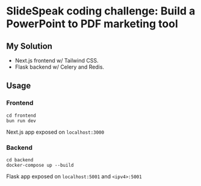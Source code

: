 # SlideSpeak coding challenge: Build a PowerPoint to PDF marketing tool

## My Solution

- Next.js frontend w/ Tailwind CSS.
- Flask backend w/ Celery and Redis.

## Usage
### Frontend
```
cd frontend
bun run dev
```
Next.js app exposed on `localhost:3000`
### Backend
```
cd backend
docker-compose up --build
```
Flask app exposed on `localhost:5001` and `<ipv4>:5001`


